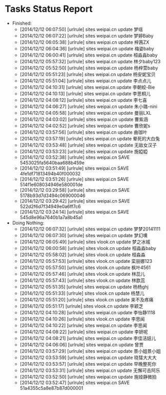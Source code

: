 Tasks Status Report
============

* Finished:
    * [2014/12/12 06:07:50] [urlrule] sites weipai.cn update 梦瑶
    * [2014/12/12 06:07:22] [urlrule] sites weipai.cn update 梦婷Baby
    * [2014/12/12 06:05:38] [urlrule] sites weipai.cn update 梓茜ZX
    * [2014/12/12 06:04:36] [urlrule] sites weipai.cn update 梅姿baby
    * [2014/12/12 06:00:41] [urlrule] sites weipai.cn update 桓淼淼baby
    * [2014/12/12 05:57:32] [urlrule] sites weipai.cn update 林夕baby123
    * [2014/12/12 05:52:50] [urlrule] sites weipai.cn update 杨梓萱baby
    * [2014/12/12 05:51:23] [urlrule] sites weipai.cn update 杨安妮宝贝
    * [2014/12/12 05:51:04] [urlrule] sites weipai.cn update 李点点儿
    * [2014/12/12 04:10:31] [urlrule] sites weipai.cn update 李朝蛟-Bie
    * [2014/12/12 04:10:13] [urlrule] sites weipai.cn update 李思桐儿
    * [2014/12/12 04:08:12] [urlrule] sites weipai.cn update 李七喜
    * [2014/12/12 04:06:27] [urlrule] sites weipai.cn update 朱小璐-nini
    * [2014/12/12 04:05:58] [urlrule] sites weipai.cn update 曼丽LXL
    * [2014/12/12 04:03:02] [urlrule] sites weipai.cn update 曹紫涵
    * [2014/12/12 04:02:52] [urlrule] sites weipai.cn update 曹欣妮s
    * [2014/12/12 03:57:56] [urlrule] sites weipai.cn update 曲珈叶
    * [2014/12/12 03:57:19] [urlrule] sites weipai.cn update 晕死的大白兔
    * [2014/12/12 03:53:48] [urlrule] sites weipai.cn update 无敌女汉子
    * [2014/12/12 03:53:23] [urlrule] sites weipai.cn update 施婭婭
    * [2014/12/12 03:52:38] [urlrule] sites weipai.cn SAVE 5453025fa5640baa688b459e
    * [2014/12/12 03:51:49] [urlrule] sites weipai.cn SAVE 4fe1df71813494b40f000032
    * [2014/12/12 03:51:26] [urlrule] sites weipai.cn SAVE 514f1e608034946e580001de
    * [2014/12/12 03:29:58] [urlrule] sites weipai.cn SAVE 5178b93d7d3494c069000046
    * [2014/12/12 03:29:42] [urlrule] sites weipai.cn SAVE 522d2f6d7f34949e0a6ff7c6
    * [2014/12/12 03:24:14] [urlrule] sites weipai.cn SAVE 545d8e96a7640b1a7a8b45a1
* Doing Nothing:
    * [2014/12/12 06:07:32] [urlrule] sites weipai.cn update 梦梦20141111
    * [2014/12/12 06:07:30] [urlrule] sites weipai.cn update 梦幻噢
    * [2014/12/12 06:05:49] [urlrule] sites vlook.cn update 梦之冰城
    * [2014/12/12 06:00:58] [urlrule] sites vlook.cn update 桓淼淼baby
    * [2014/12/12 05:58:02] [urlrule] sites vlook.cn update 桓淼淼
    * [2014/12/12 05:57:53] [urlrule] sites vlook.cn update 栾丽娜123
    * [2014/12/12 05:57:50] [urlrule] sites vlook.cn update 枫叶4561
    * [2014/12/12 05:57:46] [urlrule] sites vlook.cn update 林蕊儿
    * [2014/12/12 05:57:43] [urlrule] sites vlook.cn update 林歆蕊
    * [2014/12/12 05:51:35] [urlrule] sites weipai.cn update 杨杨ghj
    * [2014/12/12 05:51:33] [urlrule] sites vlook.cn update 杨慧儿
    * [2014/12/12 05:51:20] [urlrule] sites vlook.cn update 来不及疼痛
    * [2014/12/12 05:51:17] [urlrule] sites vlook.cn update 李颖芝
    * [2014/12/12 04:10:28] [urlrule] sites weipai.cn update 李怡静1118
    * [2014/12/12 04:10:26] [urlrule] sites vlook.cn update 李思闻
    * [2014/12/12 04:10:22] [urlrule] sites weipai.cn update 李思闻
    * [2014/12/12 04:08:22] [urlrule] sites weipai.cn update 李妍呢
    * [2014/12/12 04:08:21] [urlrule] sites weipai.cn update 李佳洁妞儿
    * [2014/12/12 04:06:06] [urlrule] sites weipai.cn update 曾贾
    * [2014/12/12 03:57:29] [urlrule] sites weipai.cn update 景小姐景小姐
    * [2014/12/12 03:53:59] [urlrule] sites weipai.cn update 晓彗大大大
    * [2014/12/12 03:53:57] [urlrule] sites weipai.cn update 早晚整死你
    * [2014/12/12 03:53:31] [urlrule] sites weipai.cn update 无懈可击阿乐
    * [2014/12/12 03:52:50] [urlrule] sites weipai.cn update 施娅静微拍
    * [2014/12/12 03:52:47] [urlrule] sites weipai.cn SAVE 51a4355c5a8e87b87d000001

